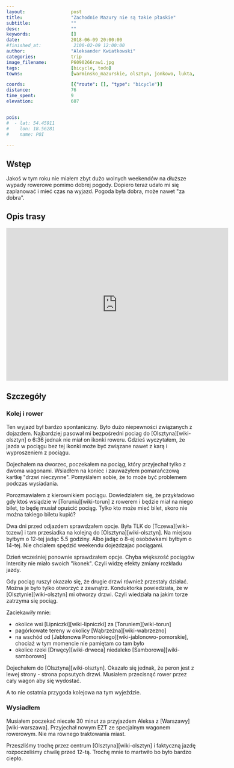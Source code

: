 ```yaml
---
layout:                 post
title:                  "Zachodnie Mazury nie są takie płaskie"
subtitle:               ""
desc:                   ""
keywords:               []
date:                   2018-06-09 20:00:00
#finished_at:            2100-02-09 12:00:00
author:                 "Aleksander Kwiatkowski"
categories:             trip
image_filename:         P6090266raw1.jpg
tags:                   [bicycle, todo]
towns:                  [warminsko_mazurskie, olsztyn, jonkowo, lukta, morag, milomlyn]

coords:                 [{"route": [], "type": "bicycle"}]
distance:               76
time_spent:             9
elevation:              607


pois:
#  - lat: 54.45911
#    lon: 18.56281
#    name: POI

---
```



## Wstęp

Jakoś w tym roku nie miałem zbyt dużo wolnych weekendów na dłuższe wypady rowerowe
pomimo dobrej pogody. Dopiero teraz udało mi się zaplanować i mieć czas na wyjazd.
Pogoda była dobra, może nawet "za dobra".

## Opis trasy

<iframe height='405' width='590' frameborder='0' allowtransparency='true' scrolling='no' src='https://www.strava.com/activities/1627858312/embed/d577dfe5a36f1438ece81fbb1dc34d6414d488d0'></iframe>

## Szczegóły

### Kolej i rower

Ten wyjazd był bardzo spontaniczny. Było dużo niepewności związanych z dojazdem.
Najbardziej pasował mi bezpośredni pociag do [Olsztyna][wiki-olsztyn] o 6:36
jednak nie miał on ikonki roweru. Gdzieś wyczytałem, że jazda w pociągu bez tej
ikonki może być związane nawet z karą i wyproszeniem z pociągu.

Dojechałem na dworzec, poczekałem na pociąg, który przyjechał tylko z dwoma
wagonami. Wsiadłem na koniec i zauważyłem pomarańczową kartkę
"drzwi nieczynne". Pomyślałem sobie, że to może być problemem podczas wysiadania.

Porozmawiałem z kierownikiem pociągu. Dowiedziałem się, że przykładowo gdy
ktoś wsiądzie w [Toruniu][wiki-torun] z rowerem i będzie miał na niego bilet,
to będę musiał opuścić pociąg. Tylko kto może mieć bilet, skoro nie można takiego
biletu kupić?

Dwa dni przed odjazdem sprawdzałem opcje. Była TLK do [Tczewa][wiki-tczew]
i tam przesiadka na kolejną do [Olsztyna][wiki-olsztyn]. Na miejscu byłbym o
12-tej jadąc 5.5 godziny. Albo jadąc o 8-ej osobówkami byłbym o 14-tej.
Nie chciałem spędzić weekendu dojeżdzajac pociągami.

Dzień wcześniej ponownie sprawdzałem opcje. Chyba większość pociągów
Intercity nie miało swoich "ikonek". Czyli widzę efekty zmiany rozkładu jazdy.

Gdy pociąg ruszył okazało się, że drugie drzwi również przestały działać.
Można je było tylko otworzyć z zewnątrz. Konduktorka powiedziała, że
w [Olsztynie][wiki-olsztyn] mi otworzy drzwi. Czyli wiedziała na jakim
torze zatrzyma się pociąg.

Zaciekawiły mnie:

* okolice wsi [Lipniczki][wiki-lipniczki] za [Toruniem][wiki-torun]
* pagórkowate tereny w okolicy [Wąbrzeźna][wiki-wabrzezno]
* na wschód od [Jabłonowa Pomorskiego][wiki-jablonowo-pomorskie], chociaż w tym momencie nie pamiętam co tam było
* okolice rzeki [Drwęcy][wiki-drweca] niedaleko [Samborowa][wiki-samborowo]

Dojechałem do [Olsztyna][wiki-olsztyn]. Okazało się jednak, że peron jest z
lewej strony - strona popsutych drzwi. Musiałem przecisnąć rower przez cały wagon
aby się wydostać.

A to nie ostatnia przygoda kolejowa na tym wyjeździe.

### Wysiadłem

Musiałem poczekać niecałe 30 minut za przyjazdem Aleksa z [Warszawy][wiki-warszawa].
Przyjechał nowym EZT ze specjalnym wagonem rowerowym. Nie
ma równego traktowania miast.

Przeszliśmy trochę przez centrum [Olsztyna][wiki-olsztyn] i faktyczną
jazdę rozpoczeliśmy chwilę przed 12-tą. Trochę mnie to
martwiło bo było bardzo ciepło.
